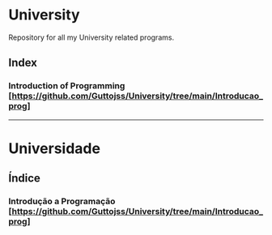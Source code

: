 # University
Repository for all my University related programs.


## Index

### Introduction of Programming [https://github.com/Guttojss/University/tree/main/Introducao_prog]


---
# Universidade 

## Índice

### Introdução a Programação [https://github.com/Guttojss/University/tree/main/Introducao_prog]